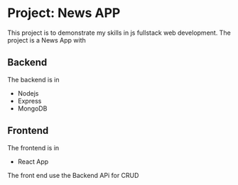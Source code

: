# Project: News APP

This project is to demonstrate my skills in js fullstack web development.
The project is a News App with

## Backend

The backend is in
- Nodejs
- Express
- MongoDB

## Frontend

The frontend is in 
- React App

The front end use the Backend APi for CRUD
